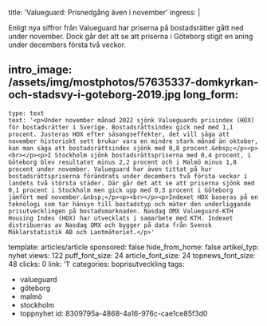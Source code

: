 title: 'Valueguard: Prisnedgång även i november'
ingress: |
  <p>Enligt nya siffror från Valueguard har priserna på bostadsrätter gått ned under november. Dock går det att se att priserna i Göteborg stigit en aning under decembers första två veckor.
  </p>
  
intro_image: /assets/img/mostphotos/57635337-domkyrkan-och-stadsvy-i-goteborg-2019.jpg
long_form:
  -
    type: text
    text: '<p>Under november månad 2022 sjönk Valueguards prisindex (HOX) för bostadsrätter i Sverige. Bostadsrättsindex gick ned med 1,1 procent. Justeras HOX efter säsongseffekter, det vill säga att november historiskt sett brukar vara en mindre stark månad än oktober, kan man säga att bostadsrättsindex sjönk med 0,8 procent.&nbsp;</p><p><br></p><p>I Stockholm sjönk bostadsrättspriserna med 0,4 procent, i Göteborg blev resultatet minus 2,2 procent och i Malmö minus 1,8 procent under november. Valueguard har även tittat på hur bostadsrättspriserna förändrats under decembers två första veckor i landets två största städer. Där går det att se att priserna sjönk med 0,1 procent i Stockholm men gick upp med 0,3 procent i Göteborg jämfört med november.&nbsp;</p><p><br></p><p>Indexet HOX baseras på en teknologi som tar hänsyn till bostadstyp och mäter den underliggande prisutvecklingen på bostadsmarknaden. Nasdaq OMX Valueguard-KTH Housing Index (HOX) har utvecklats i samarbete med KTH. Indexet distribueras av Nasdaq OMX och bygger på data från Svensk Mäklarstatistik AB och Lantmäteriet.</p>'
template: articles/article
sponsored: false
hide_from_home: false
artikel_typ: nyhet
views: 122
puff_font_size: 24
article_font_size: 24
topnews_font_size: 48
clicks: 0
link: '1'
categories: boprisutveckling
tags:
  - valueguard
  - göteborg
  - malmö
  - stockholm
  - toppnyhet
id: 8309795a-4868-4a16-976c-cae1ce85f3d0
